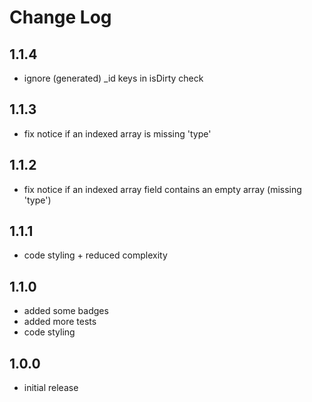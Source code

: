 # Change Log

## 1.1.4
* ignore (generated) _id keys in isDirty check

## 1.1.3
* fix notice if an indexed array is missing 'type'

## 1.1.2
* fix notice if an indexed array field contains an empty array (missing 'type')

## 1.1.1
* code styling + reduced complexity


## 1.1.0
* added some badges
* added more tests
* code styling

## 1.0.0
* initial release
